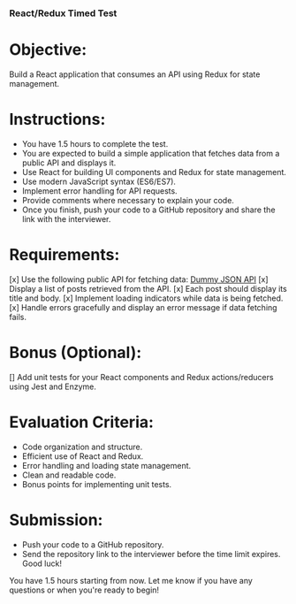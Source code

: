 ### React/Redux Timed Test

# Objective:
Build a React application that consumes an API using Redux for state management.

# Instructions:
- You have 1.5 hours to complete the test.
- You are expected to build a simple application that fetches data from a public API and displays it.
- Use React for building UI components and Redux for state management.
- Use modern JavaScript syntax (ES6/ES7).
- Implement error handling for API requests.
- Provide comments where necessary to explain your code.
- Once you finish, push your code to a GitHub repository and share the link with the interviewer.

# Requirements:
[x] Use the following public API for fetching data: [Dummy JSON API](https://dummyjson.com/posts)
[x] Display a list of posts retrieved from the API.
[x] Each post should display its title and body.
[x] Implement loading indicators while data is being fetched.
[x] Handle errors gracefully and display an error message if data fetching fails.

# Bonus (Optional):
[] Add unit tests for your React components and Redux actions/reducers using Jest and Enzyme.

# Evaluation Criteria:
- Code organization and structure.
- Efficient use of React and Redux.
- Error handling and loading state management.
- Clean and readable code.
- Bonus points for implementing unit tests.

# Submission:
- Push your code to a GitHub repository.
- Send the repository link to the interviewer before the time limit expires.
Good luck!

You have 1.5 hours starting from now. Let me know if you have any questions or when you're ready to begin!